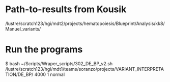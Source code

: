 # Path-to-results from Kousik

/lustre/scratch123/hgi/mdt2/projects/hematopoiesis/Blueprint/Analysis/kk8/Manuel_variants/

# Run the programs

$ bash ~/Scripts/Wraper_scripts/302_DE_BP_v2.sh /lustre/scratch123/hgi/mdt1/teams/soranzo/projects/VARIANT_INTERPRETATION/DE_BP/  4000 1 normal

